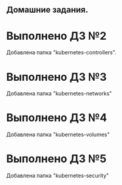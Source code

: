 ## Домашние задания.

# Выполнено ДЗ №2

Добавлена папка "kubernetes-controllers".

# Выполнено ДЗ №3

Добавлена папка "kubernetes-networks"

# Выполнено ДЗ №4

Добавлена папка "kubernetes-volumes"

# Выполнено ДЗ №5

Добавлена папка "kubernetes-security"
